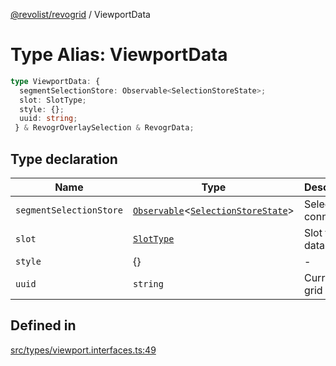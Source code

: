 [@revolist/revogrid](README.md) / ViewportData

# Type Alias: ViewportData

```ts
type ViewportData: {
  segmentSelectionStore: Observable<SelectionStoreState>;
  slot: SlotType;
  style: {};
  uuid: string;
 } & RevogrOverlaySelection & RevogrData;
```

## Type declaration

| Name | Type | Description | Defined in |
| ------ | ------ | ------ | ------ |
| `segmentSelectionStore` | [`Observable`](TypeAlias.Observable.md)\<[`SelectionStoreState`](TypeAlias.SelectionStoreState.md)\> | Selection connection | [src/types/viewport.interfaces.ts:51](https://github.com/revolist/revogrid/blob/08de4537b2052abd86ff4eb5461780401e3c4fcb/src/types/viewport.interfaces.ts#L51) |
| `slot` | [`SlotType`](TypeAlias.SlotType.md) | Slot to put data | [src/types/viewport.interfaces.ts:54](https://github.com/revolist/revogrid/blob/08de4537b2052abd86ff4eb5461780401e3c4fcb/src/types/viewport.interfaces.ts#L54) |
| `style` | \{\} | - | [src/types/viewport.interfaces.ts:58](https://github.com/revolist/revogrid/blob/08de4537b2052abd86ff4eb5461780401e3c4fcb/src/types/viewport.interfaces.ts#L58) |
| `uuid` | `string` | Current grid uniq Id | [src/types/viewport.interfaces.ts:57](https://github.com/revolist/revogrid/blob/08de4537b2052abd86ff4eb5461780401e3c4fcb/src/types/viewport.interfaces.ts#L57) |

## Defined in

[src/types/viewport.interfaces.ts:49](https://github.com/revolist/revogrid/blob/08de4537b2052abd86ff4eb5461780401e3c4fcb/src/types/viewport.interfaces.ts#L49)
